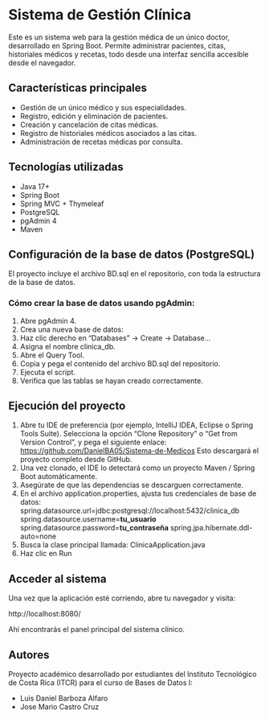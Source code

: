 # **Sistema de Gestión Clínica**
Este es un sistema web para la gestión médica de un único doctor, desarrollado en Spring Boot.
Permite administrar pacientes, citas, historiales médicos y recetas, todo desde una interfaz sencilla accesible desde el navegador.

## **Características principales**
- Gestión de un único médico y sus especialidades.
- Registro, edición y eliminación de pacientes.
- Creación y cancelación de citas médicas.
- Registro de historiales médicos asociados a las citas.
- Administración de recetas médicas por consulta.

## **Tecnologías utilizadas**
- Java 17+
- Spring Boot
- Spring MVC + Thymeleaf
- PostgreSQL
- pgAdmin 4
- Maven

## **Configuración de la base de datos (PostgreSQL)**
El proyecto incluye el archivo BD.sql en el repositorio, con toda la estructura de la base de datos.

### **Cómo crear la base de datos usando pgAdmin:**
1. Abre pgAdmin 4.
2. Crea una nueva base de datos:
3. Haz clic derecho en “Databases” → Create → Database...
4. Asigna el nombre clinica_db.
5. Abre el Query Tool.
6. Copia y pega el contenido del archivo BD.sql del repositorio.
7. Ejecuta el script.
8. Verifica que las tablas se hayan creado correctamente.

## **Ejecución del proyecto**
1. Abre tu IDE de preferencia (por ejemplo, IntelliJ IDEA, Eclipse o Spring Tools Suite).
Selecciona la opción “Clone Repository” o “Get from Version Control”, y pega el siguiente enlace:
https://github.com/DanielBA05/Sistema-de-Medicos
Esto descargará el proyecto completo desde GitHub.
3. Una vez clonado, el IDE lo detectará como un proyecto Maven / Spring Boot automáticamente.
4. Asegúrate de que las dependencias se descarguen correctamente.
5. En el archivo application.properties, ajusta tus credenciales de base de datos:
spring.datasource.url=jdbc:postgresql://localhost:5432/clinica_db
spring.datasource.username=**tu_usuario**
spring.datasource.password=**tu_contraseña**
spring.jpa.hibernate.ddl-auto=none
6. Busca la clase principal llamada: ClinicaApplication.java
7. Haz clic en Run

## **Acceder al sistema**
Una vez que la aplicación esté corriendo, abre tu navegador y visita:

http://localhost:8080/

Ahí encontrarás el panel principal del sistema clínico.

## Autores
Proyecto académico desarrollado por estudiantes del Instituto Tecnológico de Costa Rica (ITCR)
para el curso de Bases de Datos I:

- Luis Daniel Barboza Alfaro
- Jose Mario Castro Cruz
